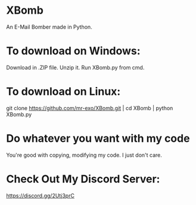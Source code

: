 # XBomb
An E-Mail Bomber made in Python.

# To download on Windows:
Download in .ZIP file.
Unzip it.
Run XBomb.py from cmd.

# To download on Linux:
git clone https://github.com/mr-exo/XBomb.git | 
cd XBomb | 
python XBomb.py

# Do whatever you want with my code
You're good with copying, modifying my code.
I just don't care.
# Check Out My Discord Server:
https://discord.gg/2Utj3prC
